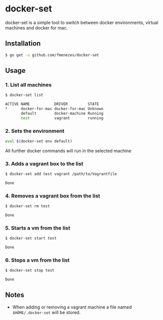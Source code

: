 # docker-set
docker-set is a simple tool to switch between docker environments, virtual machines and docker for mac.

## Installation

```sh
$ go get -u github.com/fmenezes/docker-set
```

## Usage

### 1. List all machines

```sh
$ docker-set list

ACTIVE NAME           DRIVER         STATE
*      docker-for-mac docker-for-mac Unknown
       default        docker-machine Running
       test           vagrant        running
```

### 2. Sets the environment

```sh
eval $(docker-set env default)
```

All further docker commands will run in the selected machine

### 3. Adds a vagrant box to the list

```sh
$ docker-set add test vagrant /path/to/Vagrantfile

Done
```

### 4. Removes a vagrant box from the list

```sh
$ docker-set rm test

Done
```

### 5. Starts a vm from the list

```sh
$ docker-set start test

Done
```


### 6. Stops a vm from the list

```sh
$ docker-set stop test

Done
```

## Notes
- When adding or removing a vagrant machine a file named `$HOME/.docker-set` will be stored.


